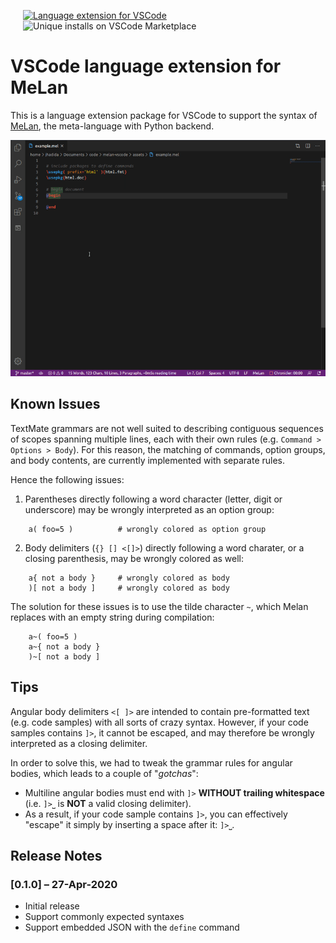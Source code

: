 
<a href="https://marketplace.visualstudio.com/items?itemName=jhadida.melan"><img src="https://img.shields.io/badge/VSCode%20Marketplace-melan-blue" alt="Language extension for VSCode" style="margin:0 20px;"></a>
<img src="https://img.shields.io/visual-studio-marketplace/i/jhadida.melan?color=purple&label=Installs&style=plastic" alt="Unique installs on VSCode Marketplace" style="margin:0 20px;">

# VSCode language extension for MeLan

This is a language extension package for VSCode to support the syntax of [MeLan](https://github.com/jhadida/melan), the meta-language with Python backend.

![Syntax highlighting in action](assets/demo.gif)

## Known Issues

TextMate grammars are not well suited to describing contiguous sequences of scopes spanning multiple lines, each with their own rules (e.g. `Command > Options > Body`).
For this reason, the matching of commands, option groups, and body contents, are currently implemented with separate rules. 

Hence the following issues:

1. Parentheses directly following a word character (letter, digit or underscore) may be wrongly interpreted as an option group:
```
    a( foo=5 )          # wrongly colored as option group
```
2. Body delimiters (`{} [] <[]>`) directly following a word charater, or a closing parenthesis, may be wrongly colored as well:
```
    a{ not a body }     # wrongly colored as body
    )[ not a body ]     # wrongly colored as body
```

The solution for these issues is to use the tilde character `~`, which Melan replaces with an empty string during compilation:
```
    a~( foo=5 )
    a~{ not a body }
    )~[ not a body ]
```

## Tips

Angular body delimiters `<[ ]>` are intended to contain pre-formatted text (e.g. code samples) with all sorts of crazy syntax.
However, if your code samples contains `]>`, it cannot be escaped, and may therefore be wrongly interpreted as a closing delimiter.

In order to solve this, we had to tweak the grammar rules for angular bodies, which leads to a couple of "_gotchas_":

- Multiline angular bodies must end with `]>` **WITHOUT trailing whitespace** (i.e. `]>⎵` is **NOT** a valid closing delimiter).
- As a result, if your code sample contains `]>`, you can effectively "escape" it simply by inserting a space after it: `]>⎵`.

## Release Notes

### [0.1.0] – 27-Apr-2020

- Initial release
- Support commonly expected syntaxes
- Support embedded JSON with the `define` command
